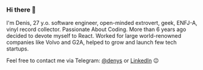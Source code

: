 ### Hi there 👋

I'm Denis, 27 y.o. software engineer, open-minded extrovert, geek, ENFJ-A, vinyl record collector. Passionate About Coding. More than 6 years ago decided to devote myself to React. Worked for large world-renowned companies like Volvo and G2A, helped to grow and launch few tech startups.

Feel free to contact me via Telegram: [@denys](https://t.me/denys) or [LinkedIn](https://www.linkedin.com/in/dkalinichenko) 😉
